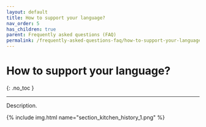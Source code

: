 ```yaml
---
layout: default
title: How to support your language?
nav_order: 5
has_children: true
parent: Frequently asked questions (FAQ)
permalink: /frequently-asked-questions-faq/how-to-support-your-language
---
```


# How to support your language?
{: .no_toc }

---

Description.

{% include img.html name="section_kitchen_history_1.png" %}
